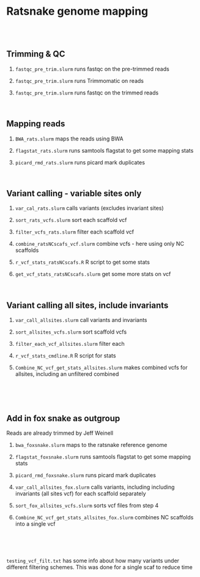 # Ratsnake genome mapping

<br>
<br>

## Trimming & QC

1. `fastqc_pre_trim.slurm` runs fastqc on the pre-trimmed reads

2. `fastqc_pre_trim.slurm` runs Trimmomatic on reads

3. `fastqc_pre_trim.slurm` runs fastqc on the trimmed reads

<br>

## Mapping reads

1. `BWA_rats.slurm` maps the reads using BWA

2. `flagstat_rats.slurm` runs samtools flagstat to get some mapping stats

3. `picard_rmd_rats.slurm` runs picard mark duplicates

<br>

## Variant calling - variable sites only

1. `var_cal_rats.slurm` calls variants (excludes invariant sites)

2. `sort_rats_vcfs.slurm` sort each scaffold vcf

3. `filter_vcfs_rats.slurm` filter each scaffold vcf

4. `combine_ratsNCscafs_vcf.slurm` combine vcfs - here using only NC scaffolds

5. `r_vcf_stats_ratsNCscafs.R` R script to get some stats

6. `get_vcf_stats_ratsNCscafs.slurm` get some more stats on vcf


<br>

## Variant calling all sites, include invariants


1. `var_call_allsites.slurm` call variants and invariants

2. `sort_allsites_vcfs.slurm` sort scaffold vcfs

3. `filter_each_vcf_allsites.slurm` filter each 

4. `r_vcf_stats_cmdline.R` R script for stats

5. `Combine_NC_vcf_get_stats_allsites.slurm` makes combined vcfs for allsites, including an unfiltered combined


<br>
<br>
<br>


## Add in fox snake as outgroup

Reads are already trimmed by Jeff Weinell

1. `bwa_foxsnake.slurm` maps to the ratsnake reference genome

2. `flagstat_foxsnake.slurm` runs samtools flagstat to get some mapping stats

3. `picard_rmd_foxsnake.slurm` runs picard mark duplicates

4. `var_call_allsites_fox.slurm` calls variants, including including invariants (all sites vcf) for each scaffold separately

5. `sort_fox_allsites_vcfs.slurm` sorts vcf files from step 4

6. `Combine_NC_vcf_get_stats_allsites_fox.slurm` combines NC scaffolds into a single vcf


<br>
<br>
<br>

`testing_vcf_filt.txt` has some info about how many variants under different filtering schemes. This was done for a single scaf to reduce time









